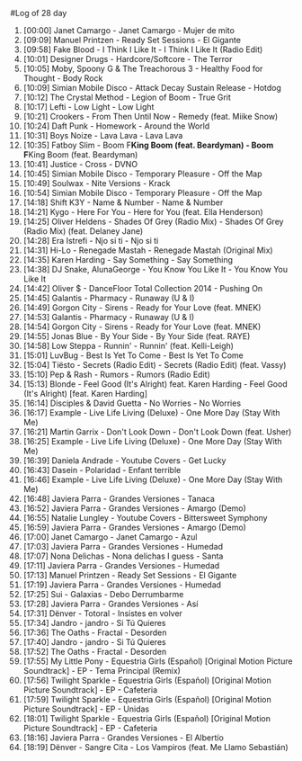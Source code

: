 #Log of 28 day

1. [00:00] Janet Camargo - Janet Camargo - Mujer de mito
1. [09:09] Manuel Printzen - Ready Set Sessions - El Gigante
1. [09:58] Fake Blood - I Think I Like It - I Think I Like It (Radio Edit)
1. [10:01] Designer Drugs - Hardcore/Softcore - The Terror
1. [10:05] Moby, Spoony G & The Treachorous 3 - Healthy Food for Thought - Body Rock
1. [10:09] Simian Mobile Disco - Attack Decay Sustain Release - Hotdog
1. [10:12] The Crystal Method - Legion of Boom - True Grit
1. [10:17] Lefti - Low Light - Low Light
1. [10:21] Crookers - From Then Until Now - Remedy (feat. Miike Snow)
1. [10:24] Daft Punk - Homework - Around the World
1. [10:31] Boys Noize - Lava Lava - Lava Lava
1. [10:35] Fatboy Slim - Boom F**King Boom (feat. Beardyman) - Boom F**King Boom (feat. Beardyman)
1. [10:41] Justice - Cross - DVNO
1. [10:45] Simian Mobile Disco - Temporary Pleasure - Off the Map
1. [10:49] Soulwax - Nite Versions - Krack
1. [10:54] Simian Mobile Disco - Temporary Pleasure - Off the Map
1. [14:18] Shift K3Y - Name & Number - Name & Number
1. [14:21] Kygo - Here For You - Here for You (feat. Ella Henderson)
1. [14:25] Oliver Heldens - Shades Of Grey (Radio Mix) - Shades Of Grey (Radio Mix) (feat. Delaney Jane)
1. [14:28] Era Istrefi - Njo si ti - Njo si ti
1. [14:31] Hi-Lo - Renegade Mastah - Renegade Mastah (Original Mix)
1. [14:35] Karen Harding - Say Something - Say Something
1. [14:38] DJ Snake, AlunaGeorge - You Know You Like It - You Know You Like It
1. [14:42] Oliver $ - DanceFloor Total Collection 2014 - Pushing On
1. [14:45] Galantis - Pharmacy - Runaway (U & I)
1. [14:49] Gorgon City - Sirens - Ready for Your Love (feat. MNEK)
1. [14:53] Galantis - Pharmacy - Runaway (U & I)
1. [14:54] Gorgon City - Sirens - Ready for Your Love (feat. MNEK)
1. [14:55] Jonas Blue - By Your Side - By Your Side (feat. RAYE)
1. [14:58] Low Steppa - Runnin' - Runnin' (feat. Kelli-Leigh)
1. [15:01] LuvBug - Best Is Yet To Come - Best Is Yet To Come
1. [15:04] Tiësto - Secrets (Radio Edit) - Secrets (Radio Edit) (feat. Vassy)
1. [15:10] Pep & Rash - Rumors - Rumors (Radio Edit)
1. [15:13] Blonde - Feel Good (It's Alright) feat. Karen Harding - Feel Good (It's Alright) [feat. Karen Harding]
1. [16:14] Disciples & David Guetta - No Worries - No Worries
1. [16:17] Example - Live Life Living (Deluxe) - One More Day (Stay With Me)
1. [16:21] Martin Garrix - Don't Look Down - Don't Look Down (feat. Usher)
1. [16:25] Example - Live Life Living (Deluxe) - One More Day (Stay With Me)
1. [16:39] Daniela Andrade - Youtube Covers - Get Lucky
1. [16:43] Dasein - Polaridad - Enfant terrible
1. [16:46] Example - Live Life Living (Deluxe) - One More Day (Stay With Me)
1. [16:48] Javiera Parra - Grandes Versiones - Tanaca
1. [16:52] Javiera Parra - Grandes Versiones - Amargo (Demo)
1. [16:55] Natalie Lungley - Youtube Covers - Bittersweet Symphony
1. [16:59] Javiera Parra - Grandes Versiones - Amargo (Demo)
1. [17:00] Janet Camargo - Janet Camargo - Azul
1. [17:03] Javiera Parra - Grandes Versiones - Humedad
1. [17:07] Nona Delichas - Nona delichas I guess - Santa
1. [17:11] Javiera Parra - Grandes Versiones - Humedad
1. [17:13] Manuel Printzen - Ready Set Sessions - El Gigante
1. [17:19] Javiera Parra - Grandes Versiones - Humedad
1. [17:25] Sui - Galaxias - Debo Derrumbarme
1. [17:28] Javiera Parra - Grandes Versiones - Así
1. [17:31] Dënver - Totoral - Insistes en volver
1. [17:34] Jandro - jandro - Si Tú Quieres
1. [17:36] The Oaths - Fractal - Desorden
1. [17:40] Jandro - jandro - Si Tú Quieres
1. [17:52] The Oaths - Fractal - Desorden
1. [17:55] My Little Pony - Equestria Girls (Español) [Original Motion Picture Soundtrack] - EP - Tema Principal (Remix)
1. [17:56] Twilight Sparkle - Equestria Girls (Español) [Original Motion Picture Soundtrack] - EP - Cafeteria
1. [17:59] Twilight Sparkle - Equestria Girls (Español) [Original Motion Picture Soundtrack] - EP - Unidas
1. [18:01] Twilight Sparkle - Equestria Girls (Español) [Original Motion Picture Soundtrack] - EP - Cafeteria
1. [18:16] Javiera Parra - Grandes Versiones - El Albertío
1. [18:19] Dënver - Sangre Cita - Los Vampiros (feat. Me Llamo Sebastián)
